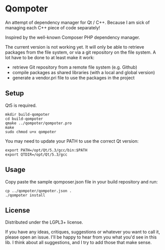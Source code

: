 Qompoter
================================

An attempt of dependency manager for Qt / C++. Because I am sick of managing each C++ piece of code separately!

Inspired by the well-known Composer PHP dependency manager.

The current version is not working yet. It will only be able to retrieve packages from the file system, or via a git repository on the file system. A lot have to be done to at least make it work:

* retrieve Git repository from a remote file system (e.g. Github)
* compile packages as shared libraries (with a local and global version)
* generate a vendor.pri file to use the packages in the project

Setup
--------------------------------

Qt5 is required.

    mkdir build-qompoter
    cd build-qompoter
    qmake ../qompoter/qompoter.pro
    make
    sudo chmod u+x qompoter

You may need to update your PATH to use the correct Qt version:

    export PATH=/opt/Qt/5.3/gcc/bin:$PATH
    export QTDIR=/opt/Qt/5.3/gcc

Usage
--------------------------------

Copy paste the sample qomposer.json file in your build repository and run:

    cp ../qompoter/qompoter.json .
    ./qompoter install

License
--------------------------------

Distributed under the LGPL3+ license.

If you have any ideas, critiques, suggestions or whatever you want to call it, please open an issue. I'll be happy to hear from you what you'd see in this lib. I think about all suggestions, and I try to add those that make sense.
